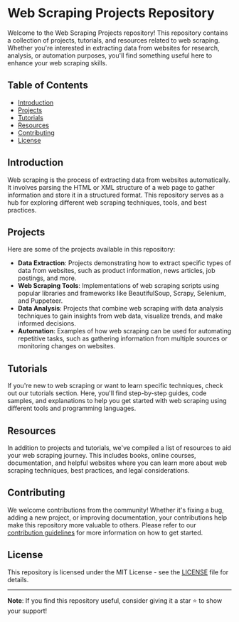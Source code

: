 # Web Scraping Projects Repository

Welcome to the Web Scraping Projects repository! This repository contains a collection of projects, tutorials, and resources related to web scraping. Whether you're interested in extracting data from websites for research, analysis, or automation purposes, you'll find something useful here to enhance your web scraping skills.

## Table of Contents

- [Introduction](#introduction)
- [Projects](#projects)
- [Tutorials](#tutorials)
- [Resources](#resources)
- [Contributing](#contributing)
- [License](#license)

## Introduction

Web scraping is the process of extracting data from websites automatically. It involves parsing the HTML or XML structure of a web page to gather information and store it in a structured format. This repository serves as a hub for exploring different web scraping techniques, tools, and best practices.

## Projects

Here are some of the projects available in this repository:

- **Data Extraction**: Projects demonstrating how to extract specific types of data from websites, such as product information, news articles, job postings, and more.
- **Web Scraping Tools**: Implementations of web scraping scripts using popular libraries and frameworks like BeautifulSoup, Scrapy, Selenium, and Puppeteer.
- **Data Analysis**: Projects that combine web scraping with data analysis techniques to gain insights from web data, visualize trends, and make informed decisions.
- **Automation**: Examples of how web scraping can be used for automating repetitive tasks, such as gathering information from multiple sources or monitoring changes on websites.

## Tutorials

If you're new to web scraping or want to learn specific techniques, check out our tutorials section. Here, you'll find step-by-step guides, code samples, and explanations to help you get started with web scraping using different tools and programming languages.

## Resources

In addition to projects and tutorials, we've compiled a list of resources to aid your web scraping journey. This includes books, online courses, documentation, and helpful websites where you can learn more about web scraping techniques, best practices, and legal considerations.

## Contributing

We welcome contributions from the community! Whether it's fixing a bug, adding a new project, or improving documentation, your contributions help make this repository more valuable to others. Please refer to our [contribution guidelines](CONTRIBUTING.md) for more information on how to get started.

## License

This repository is licensed under the MIT License - see the [LICENSE](LICENSE) file for details.

---

**Note**: If you find this repository useful, consider giving it a star ⭐️ to show your support!
